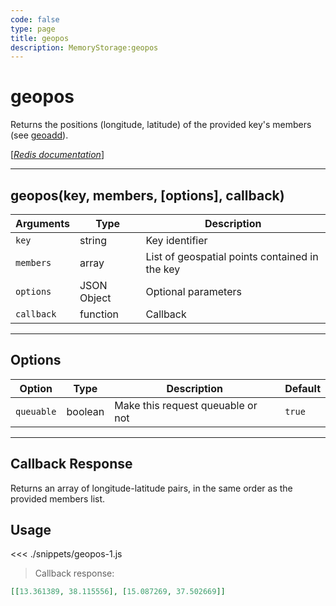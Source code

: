 ```yaml
---
code: false
type: page
title: geopos
description: MemoryStorage:geopos
---
```


# geopos

Returns the positions (longitude, latitude) of the provided key's members (see [geoadd](/sdk/js/5/core-classes/memory-storage/geoadd)).

[[_Redis documentation_]](https://redis.io/commands/geopos)

---

## geopos(key, members, [options], callback)

| Arguments  | Type        | Description                                    |
| ---------- | ----------- | ---------------------------------------------- |
| `key`      | string      | Key identifier                                 |
| `members`  | array       | List of geospatial points contained in the key |
| `options`  | JSON Object | Optional parameters                            |
| `callback` | function    | Callback                                       |

---

## Options

| Option     | Type    | Description                       | Default |
| ---------- | ------- | --------------------------------- | ------- |
| `queuable` | boolean | Make this request queuable or not | `true`  |

---

## Callback Response

Returns an array of longitude-latitude pairs, in the same order as the provided members list.

## Usage

<<< ./snippets/geopos-1.js

> Callback response:

```json
[[13.361389, 38.115556], [15.087269, 37.502669]]
```

